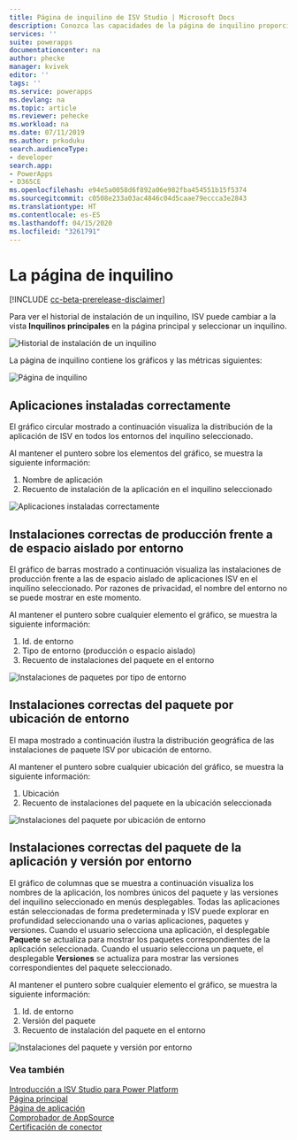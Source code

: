 ```yaml
---
title: Página de inquilino de ISV Studio | Microsoft Docs
description: Conozca las capacidades de la página de inquilino proporcionada por el portal ISV Studio.
services: ''
suite: powerapps
documentationcenter: na
author: phecke
manager: kvivek
editor: ''
tags: ''
ms.service: powerapps
ms.devlang: na
ms.topic: article
ms.reviewer: pehecke
ms.workload: na
ms.date: 07/11/2019
ms.author: prkoduku
search.audienceType:
- developer
search.app:
- PowerApps
- D365CE
ms.openlocfilehash: e94e5a0058d6f892a06e982fba454551b15f5374
ms.sourcegitcommit: c0508e233a03ac4846c04d5caae79eccca3e2843
ms.translationtype: HT
ms.contentlocale: es-ES
ms.lasthandoff: 04/15/2020
ms.locfileid: "3261791"
---
```

# <a name="the-tenant-page"></a>La página de inquilino

[!INCLUDE [cc-beta-prerelease-disclaimer](../../includes/cc-beta-prerelease-disclaimer.md)]

Para ver el historial de instalación de un inquilino, ISV puede cambiar a la vista **Inquilinos principales** en la página principal y seleccionar un inquilino.

![Historial de instalación de un inquilino](media/isv-portal-homepage-tenantpivot.png)

La página de inquilino contiene los gráficos y las métricas siguientes:

![Página de inquilino](media/isv-portal-tenantpage.png)

## <a name="successfully-installed-apps"></a>Aplicaciones instaladas correctamente

El gráfico circular mostrado a continuación visualiza la distribución de la aplicación de ISV en todos los entornos del inquilino seleccionado.

Al mantener el puntero sobre los elementos del gráfico, se muestra la siguiente información:

1. Nombre de aplicación
2. Recuento de instalación de la aplicación en el inquilino seleccionado

![Aplicaciones instaladas correctamente](media/isv-portal-tenantpage-graph1.png)

## <a name="successful-production-vs-sandbox-package-installs-by-environment"></a>Instalaciones correctas de producción frente a de espacio aislado por entorno

El gráfico de barras mostrado a continuación visualiza las instalaciones de producción frente a las de espacio aislado de aplicaciones ISV en el inquilino seleccionado. Por razones de privacidad, el nombre del entorno no se puede mostrar en este momento.

Al mantener el puntero sobre cualquier elemento el gráfico, se muestra la siguiente información:

1. Id. de entorno
2. Tipo de entorno (producción o espacio aislado)
3. Recuento de instalaciones del paquete en el entorno

![Instalaciones de paquetes por tipo de entorno](media/isv-portal-tenantpage-graph2.png)

## <a name="successful-package-installs-by-environment-location"></a>Instalaciones correctas del paquete por ubicación de entorno

El mapa mostrado a continuación ilustra la distribución geográfica de las instalaciones de paquete ISV por ubicación de entorno.

Al mantener el puntero sobre cualquier ubicación del gráfico, se muestra la siguiente información:

1. Ubicación
2. Recuento de instalaciones del paquete en la ubicación seleccionada

![Instalaciones del paquete por ubicación de entorno](media/isv-portal-tenantpage-graph3.png)

## <a name="successful-app-package-and-version-installs-by-environment"></a>Instalaciones correctas del paquete de la aplicación y versión por entorno

El gráfico de columnas que se muestra a continuación visualiza los nombres de la aplicación, los nombres únicos del paquete y las versiones del inquilino seleccionado en menús desplegables. Todas las aplicaciones están seleccionadas de forma predeterminada y ISV puede explorar en profundidad seleccionando una o varias aplicaciones, paquetes y versiones. Cuando el usuario selecciona una aplicación, el desplegable **Paquete** se actualiza para mostrar los paquetes correspondientes de la aplicación seleccionada. Cuando el usuario selecciona un paquete, el desplegable **Versiones** se actualiza para mostrar las versiones correspondientes del paquete seleccionado.

Al mantener el puntero sobre cualquier elemento el gráfico, se muestra la siguiente información:

1. Id. de entorno
2. Versión del paquete
3. Recuento de instalación del paquete en el entorno

![Instalaciones del paquete y versión por entorno](media/isv-portal-tenantpage-graph4.png)

### <a name="see-also"></a>Vea también

[Introducción a ISV Studio para Power Platform](isv-app-management.md)  
[Página principal](isv-app-management-homepage.md)<br/> 
[Página de aplicación](isv-app-management-apppage.md)<br/> 
[Comprobador de AppSource](isv-app-management-appsource-checker.md)<br/> 
[Certificación de conector](isv-app-management-certification.md)
